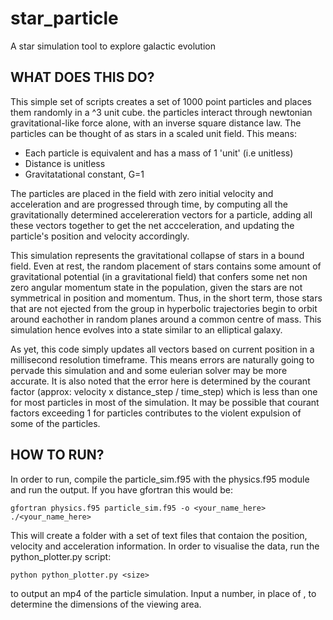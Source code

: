# star_particle
A star simulation tool to explore galactic evolution

WHAT DOES THIS DO?
-------------------

This simple set of scripts creates a set of 1000 point particles and places them randomly in a <size>^3 unit cube. the particles interact through newtonian gravitational-like force alone, with an inverse square distance law. The particles can be thought of as stars in a scaled unit field. This means:

- Each particle is equivalent and has a mass of 1 'unit' (i.e unitless)
- Distance is unitless
- Gravitatational constant, G=1

The particles are placed in the field with zero initial velocity and acceleration and are progressed through time, by computing all the gravitationally determined accelereration vectors for a particle, adding all these vectors together to get the net accceleration, and updating the particle's position and velocity accordingly.

This simulation represents the gravitational collapse of stars in a bound field. Even at rest, the random placement of stars contains some amount of gravitational potential (in a gravitational field) that confers some net non zero angular momentum state in the population, given the stars are not symmetrical in position and momentum. Thus, in the short term, those stars that are not ejected from the group in hyperbolic trajectories begin to orbit around eachother in random planes around a common centre of mass. This simulation hence evolves into a state similar to an elliptical galaxy.

As yet, this code simply updates all vectors based on current position in a millisecond resolution timeframe. This means errors are naturally going to pervade this simulation and and some eulerian solver may be more accurate. It is also noted that the error here is determined by the courant factor (approx: velocity x distance_step / time_step) which is less than one for most particles in most of the simulation. It may be possible that courant factors exceeding 1 for particles contributes to the violent expulsion of some of the particles.

HOW TO RUN?
-----------

In order to run, compile the particle_sim.f95 with the physics.f95 module and run the output. If you have gfortran this would be:

	gfortran physics.f95 particle_sim.f95 -o <your_name_here>
	./<your_name_here>

This will create a folder with a set of text files that contaion the position, velocity and acceleration information. In order to visualise the data, run the python_plotter.py script:

	python python_plotter.py <size>

to output an mp4 of the particle simulation. Input a number, in place of <size>, to determine the dimensions of the viewing area.
